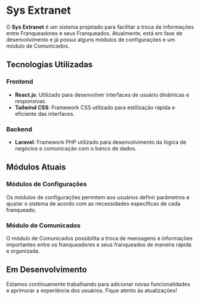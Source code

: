 # Sys Extranet

O **Sys Extranet** é um sistema projetado para facilitar a troca de informações entre Franqueadores e seus Franqueados. Atualmente, está em fase de desenvolvimento e já possui alguns módulos de configurações e um módulo de Comunicados.

## Tecnologias Utilizadas

### Frontend

- **React.js**: Utilizado para desenvolver interfaces de usuário dinâmicas e responsivas.
- **Tailwind CSS**: Framework CSS utilizado para estilização rápida e eficiente das interfaces.

### Backend

- **Laravel**: Framework PHP utilizado para desenvolvimento da lógica de negócios e comunicação com o banco de dados.

## Módulos Atuais

### Módulos de Configurações

Os módulos de configurações permitem aos usuários definir parâmetros e ajustar o sistema de acordo com as necessidades específicas de cada franqueado.

### Módulo de Comunicados

O módulo de Comunicados possibilita a troca de mensagens e informações importantes entre os franqueadores e seus franqueados de maneira rápida e organizada.

## Em Desenvolvimento

Estamos continuamente trabalhando para adicionar novas funcionalidades e aprimorar a experiência dos usuários. Fique atento às atualizações!

